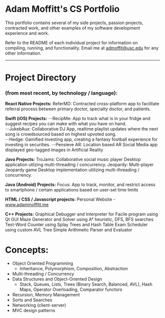 # Adam Moffitt's CS Portfolio

This portfolio contains several of my side projects, passion projects, contracted work, and other examples of my software development experience and work.

Refer to the README of each individual project for information on compiling, running, and functionality. Email me at admoffit@usc.edu for any other information.

----

# Project Directory 
### (from most recent, by technology / language):

__React Native Projects:__
	ReferMD: Contracted cross-platform app to facilitate referral process between primary doctor, specialty doctor, and patients. 
	
__Swift (iOS) Projects:__
⋅⋅⋅RecipMe: App to track what is in your fridge and suggest recipes you can make with what you have on hand.  
⋅⋅⋅JukebAux: Collaborative DJ App, realtime playlist updates where the next song is crowdsourced based on highest upvoted song.  
⋅⋅⋅Hedge: Gamified investing app, creating a fantasy football experience for investing in securities. 
⋅⋅⋅Pensieve AR: Location based AR Social Media app displayed geo-tagged images in Artificial Reality
	
__Java Projects:__
	TroJams: Collaborative social music player Desktop application utlizing multi-threading / concurrency.
	Jeopardy: Multi-player Jeopardy game Desktop implementation utilizing multi-threading / concurrency.

__Java (Android) Projects:__
	Focus: App to track, monitor, and restrict access to smartphone / certain applications based on user-set time limits 
	
__HTML / CSS / Javascript projects:__
	Personal Website - www.adammoffitt.me

__C++ Projects:__
	Graphical Debugger and Interpreter for Facile program using Qt GUI
	Maze Generator and Solver using A* heuristic, DFS, BFS searches
	Text-Word Counter using Splay Trees and Hash Table
	Exam Scheduler using custom AVL Tree
	Simple Arithmetic Parser and Evaluator

# Concepts:
  * Object Oriented Programming
      * Inheritance, Polymorphism, Composition, Abstraction
  * Multi-threading / Concurrency
  * Data Structures and Object-Oriented Design
      * Stack, Queues, Lists, Trees (Binary Search, Balanced, AVL), Hash Maps,
		Operator Overloading, Comparator functors  
  * Recursion, Memory Management  
  * Sorts and Searches  
  * Networking (client-server)
  * MVC design patterns
